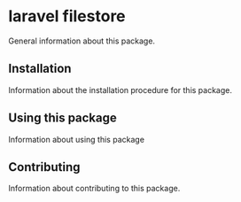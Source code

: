 # laravel filestore

General information about this package.

## Installation

Information about the installation procedure for this package.

## Using this package

Information about using this package

## Contributing

Information about contributing to this package.